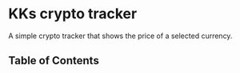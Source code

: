 # KKs crypto tracker

A simple crypto tracker that shows the price of a selected currency.

## Table of Contents
